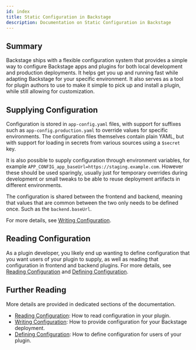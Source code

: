 ```yaml
---
id: index
title: Static Configuration in Backstage
description: Documentation on Static Configuration in Backstage
---
```


## Summary

Backstage ships with a flexible configuration system that provides a simple way
to configure Backstage apps and plugins for both local development and
production deployments. It helps get you up and running fast while adapting
Backstage for your specific environment. It also serves as a tool for plugin
authors to use to make it simple to pick up and install a plugin, while still
allowing for customization.

## Supplying Configuration

Configuration is stored in `app-config.yaml` files, with support for suffixes
such as `app-config.production.yaml` to override values for specific
environments. The configuration files themselves contain plain YAML, but with
support for loading in secrets from various sources using a `$secret` key.

It is also possible to supply configuration through environment variables, for
example `APP_CONFIG_app_baseUrl=https://staging.example.com`. However these
should be used sparingly, usually just for temporary overrides during
development or small tweaks to be able to reuse deployment artifacts in
different environments.

The configuration is shared between the frontend and backend, meaning that
values that are common between the two only needs to be defined once. Such as
the `backend.baseUrl`.

For more details, see [Writing Configuration](./writing.md).

## Reading Configuration

As a plugin developer, you likely end up wanting to define configuration that
you want users of your plugin to supply, as well as reading that configuration
in frontend and backend plugins. For more details, see
[Reading Configuration](./reading.md) and
[Defining Configuration](./defining.md).

## Further Reading

More details are provided in dedicated sections of the documentation.

- [Reading Configuration](./reading.md): How to read configuration in your
  plugin.
- [Writing Configuration](./writing.md): How to provide configuration for your
  Backstage deployment.
- [Defining Configuration](./defining.md): How to define configuration for users
  of your plugin.
